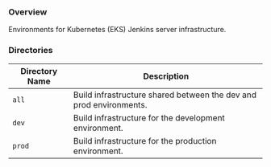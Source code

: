 ### Overview

Environments for Kubernetes (EKS) Jenkins server infrastructure.

### Directories

| Directory Name    | Description                                                                 |
|-------------------|-----------------------------------------------------------------------------|
| `all`             | Build infrastructure shared between the dev and prod environments.          |
| `dev`             | Build infrastructure for the development environment.                       |
| `prod`            | Build infrastructure for the production environment.                        |